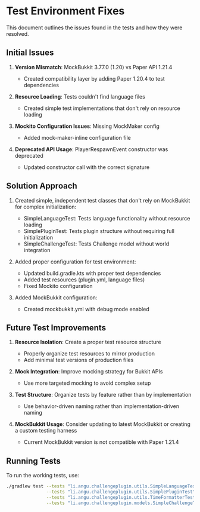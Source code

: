 # Test Environment Fixes

This document outlines the issues found in the tests and how they were resolved.

## Initial Issues

1. **Version Mismatch**: MockBukkit 3.77.0 (1.20) vs Paper API 1.21.4
   - Created compatibility layer by adding Paper 1.20.4 to test dependencies

2. **Resource Loading**: Tests couldn't find language files
   - Created simple test implementations that don't rely on resource loading

3. **Mockito Configuration Issues**: Missing MockMaker config
   - Added mock-maker-inline configuration file

4. **Deprecated API Usage**: PlayerRespawnEvent constructor was deprecated
   - Updated constructor call with the correct signature

## Solution Approach

1. Created simple, independent test classes that don't rely on MockBukkit for complex initialization:
   - SimpleLanguageTest: Tests language functionality without resource loading
   - SimplePluginTest: Tests plugin structure without requiring full initialization
   - SimpleChallengeTest: Tests Challenge model without world integration

2. Added proper configuration for test environment:
   - Updated build.gradle.kts with proper test dependencies
   - Added test resources (plugin.yml, language files)
   - Fixed Mockito configuration

3. Added MockBukkit configuration:
   - Created mockbukkit.yml with debug mode enabled

## Future Test Improvements

1. **Resource Isolation**: Create a proper test resource structure
   - Properly organize test resources to mirror production
   - Add minimal test versions of production files

2. **Mock Integration**: Improve mocking strategy for Bukkit APIs
   - Use more targeted mocking to avoid complex setup

3. **Test Structure**: Organize tests by feature rather than by implementation
   - Use behavior-driven naming rather than implementation-driven naming

4. **MockBukkit Usage**: Consider updating to latest MockBukkit or creating a custom testing harness
   - Current MockBukkit version is not compatible with Paper 1.21.4

## Running Tests

To run the working tests, use:

```bash
./gradlew test --tests "li.angu.challengeplugin.utils.SimpleLanguageTest" \
               --tests "li.angu.challengeplugin.utils.SimplePluginTest" \
               --tests "li.angu.challengeplugin.utils.TimeFormatterTest" \
               --tests "li.angu.challengeplugin.models.SimpleChallengeTest"
```